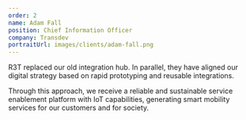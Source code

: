```yaml
---
order: 2
name: Adam Fall
position: Chief Information Officer
company: Transdev
portraitUrl: images/clients/adam-fall.png
---
```

R3T replaced our old integration hub. In parallel, they have aligned our digital strategy based on rapid prototyping and reusable integrations. 

Through this approach, we receive a reliable and sustainable service enablement platform with IoT capabilities, generating smart mobility services for our customers and for society.